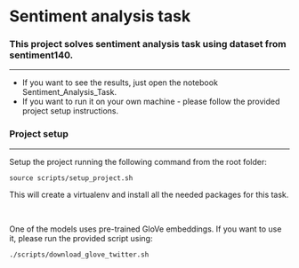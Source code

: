 # Sentiment analysis task

### This project solves sentiment analysis task using dataset from sentiment140.
---

- If you want to see the results, just open the notebook Sentiment_Analysis_Task.
- If you want to run it on your own machine - please follow the provided project setup instructions.

### Project setup
---
Setup the project running the following command from the root folder:
```
source scripts/setup_project.sh
```
This will create a virtualenv and install all the needed packages for this task.

<br>

One of the models uses pre-trained GloVe embeddings. If you want to use it, please run the provided script using:
```
./scripts/download_glove_twitter.sh
```

<br>
